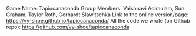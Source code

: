Game Name: Tapiocanaconda
Group Members: Vaishnavi Adimulam, Sun Graham, Taylor Roth, Gerhardt Slawitschka
Link to the online version/page: https://vy-shoe.github.io/tapiocanaconda/
All the code we wrote (on Github repo): https://github.com/vy-shoe/tapiocanaconda
